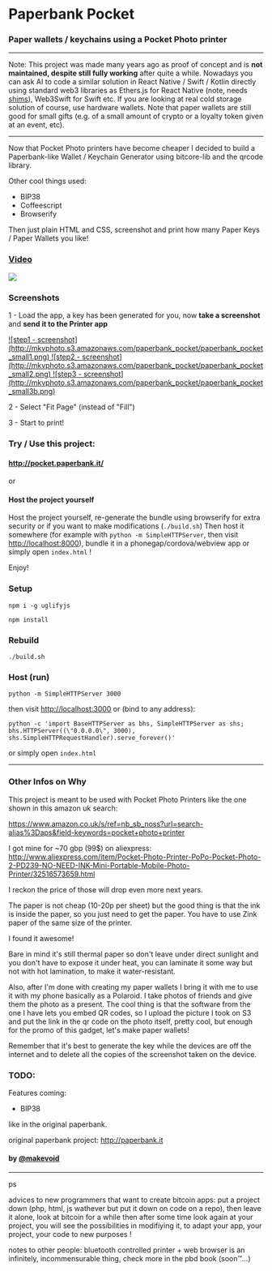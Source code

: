 # Paperbank Pocket

### Paper wallets / keychains using a Pocket Photo printer

---

Note: This project was made many years ago as proof of concept and is **not maintained, despite still fully working** after quite a while. Nowadays you can ask AI to code a similar solution in React Native / Swift / Kotlin directly using standard web3 libraries as Ethers.js for React Native (note, needs [shims](https://www.npmjs.com/package/@ethersproject/shims)), Web3Swift for Swift etc. If you are looking at real cold storage solution of course, use hardware wallets. Note that paper wallets are still good for small gifts (e.g. of a small amount of crypto or a loyalty token given at an event, etc).

---


Now that Pocket Photo printers have become cheaper I decided to build a Paperbank-like Wallet / Keychain Generator using bitcore-lib and the qrcode library.

Other cool things used:

- BIP38
- Coffeescript
- Browserify

Then just plain HTML and CSS, screenshot and print how many Paper Keys / Paper Wallets you like!

### [Video](https://vimeo.com/156742301)

<a href="https://vimeo.com/156742301">
  <img src="http://mkvphoto.s3.amazonaws.com/paperbank_pocket/paperbank_pocket_play_small.png"/>
</a>

### Screenshots

1 - Load the app, a key has been generated for you, now **take a screenshot** and **send it to the Printer app**

<a href="http://mkvphoto.s3.amazonaws.com/paperbank_pocket/paperbank_pocket1.mp4">
![step1 - screenshot](http://mkvphoto.s3.amazonaws.com/paperbank_pocket/paperbank_pocket_small1.png)
</a>
<a href="http://mkvphoto.s3.amazonaws.com/paperbank_pocket/paperbank_pocket2.mp4">
![step2 - screenshot](http://mkvphoto.s3.amazonaws.com/paperbank_pocket/paperbank_pocket_small2.png)
</a>
<a href="http://mkvphoto.s3.amazonaws.com/paperbank_pocket/paperbank_pocket3.mp4">
![step3 - screenshot](http://mkvphoto.s3.amazonaws.com/paperbank_pocket/paperbank_pocket_small3b.png)
</a>

2 - Select "Fit Page" (instead of "Fill")

3 - Start to print!

### Try / Use this project:

#### http://pocket.paperbank.it/

or

#### Host the project yourself

Host the project yourself, re-generate the bundle using browserify for extra security or if you want to make modifications (`./build.sh`)
Then host it somewhere (for example with `python -m SimpleHTTPServer`, then visit <http://localhost:8000>), bundle it in a phonegap/cordova/webview app or simply open `index.html` !

Enjoy!

### Setup
    
    npm i -g uglifyjs

    npm install

### Rebuild

    ./build.sh

### Host (run)

    python -m SimpleHTTPServer 3000

then visit <http://localhost:3000>
or (bind to any address):

    python -c 'import BaseHTTPServer as bhs, SimpleHTTPServer as shs; bhs.HTTPServer((\"0.0.0.0\", 3000), shs.SimpleHTTPRequestHandler).serve_forever()'

or simply open `index.html`

---

### Other Infos on Why

This project is meant to be used with Pocket Photo Printers like the one shown in this amazon uk search:

https://www.amazon.co.uk/s/ref=nb_sb_noss?url=search-alias%3Daps&field-keywords=pocket+photo+printer

I got mine for ~70 gbp (99$) on aliexpress: http://www.aliexpress.com/item/Pocket-Photo-Printer-PoPo-Pocket-Photo-2-PD239-NO-NEED-INK-Mini-Portable-Mobile-Photo-Printer/32516573659.html

I reckon the price of those will drop even more next years.

The paper is not cheap (10-20p per sheet) but the good thing is that the ink is inside the paper, so you just need to get the paper. You have to use Zink paper of the same size of the printer.

I found it awesome!

Bare in mind it's still thermal paper so don't leave under direct sunlight and you don't have to expose it under heat, you can laminate it some way but not with hot lamination, to make it water-resistant.

Also, after I'm done with creating my paper wallets I bring it with me to use it with my phone basically as a Polaroid. I take photos of friends and give them the photo as a present. The cool thing is that the software from the one I have lets you embed QR codes, so I upload the picture I took on S3 and put the link in the qr code on the photo itself, pretty cool, but enough for the promo of this gadget, let's make paper wallets!

Remember that it's best to generate the key while the devices are off the internet and to delete all the copies of the screenshot taken on the device.

### TODO:

Features coming:

- BIP38

like in the original paperbank.


original paperbank project: http://paperbank.it

#### by [@makevoid](https://twitter.com/makevoid)


----

ps

advices to new programmers that want to create bitcoin apps: put a project down (php, html, js wathever but put it down on code on a repo), then leave it alone, look at bitcoin for a while then after some time look again at your project, you will see the possibilities in modifiying it, to adapt your app, your project, your code to new purposes !

notes to other people: bluetooth controlled printer + web browser is an infinitely, incommensurable thing, check more in the pbd book (soon™...)
